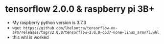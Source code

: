 # tensorflow 2.0.0 & raspberry pi 3B+

- My raspberry python version is 3.7.3
- `wget https://github.com/lhelontra/tensorflow-on-arm/releases/tag/v2.0.0/tensorflow-2.0.0-cp37-none-linux_armv7l.whl`
- this whl is worked

